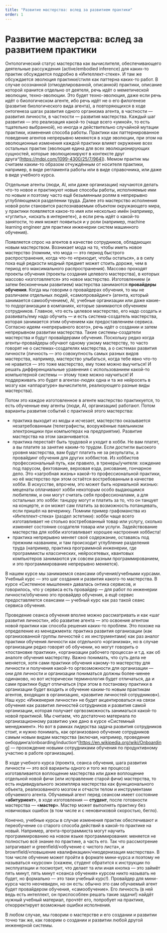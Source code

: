 ```yaml
---
title: "Развитие мастерства: вслед за развитием практики"
order: 1
---
```


# Развитие мастерства: вслед за развитием практики

Онтологический статус мастерства как вычислителя, обеспечивающего деятельные рассуждения (active/embodied inference) для каких-то практик обсуждается подробно в «Интеллект-стеке». И там же обсуждается эволюция практики/стиля как паттерна каких-то работ. В случае осознанной (отмоделированной, описанной) практики, описание которой хранится отдельно от деятеля, речь идёт о меметической эволюции, техно-эволюции. Это будет техно-эволюция, даже если речь идёт о биологическом агенте, ибо речь идёт не о его филогенезе (развитие биологического вида агента), а повторяющихся в ходе онтогенеза шагах развития одного организма агента, в частности — развития личности, в частности — развития мастерства. Каждый шаг развития — это реализация какой-то (чаще всего «умной», то есть тщательно выбранной), но иногда и действительно случайной мутации практики, изменения способа работы. Практики как паттернированное поведение агентов непрерывно меняются в ходе эволюции, при этом на эволюционные изменения каждой практики влияет окружение всех остальных практик (эволюция едина для всех эволюционирующих сущностей, которые эволюционируют в контексте друг друга^[<https://mdpi.com/1099-4300/25/7/964>]). Мемом практик мы считаем каким-то образом отчуждённым от носителя практики, например, в виде регламента работы или в виде справочника, или даже в виде учебного курса.

Отдельные агенты (люди, AI, или даже организации) научаются делать что-то новое и практикуют новые способы работы, исполняемые ими по новым и поэтому часто ещё безымянным ролям в непрерывно углубляющемся разделении труда. Далее это мастерство исполнения новой роли становится распознаваемым объектом окружающего мира, у практики появляется какое-то имя или несколько имён (например, «гуглить», «искать в интернете»), а если речь идёт о какой-то занятости, то имя может появиться и у роли (например, machine learning engineer для практики инженерии систем машинного обучения).

Появляется спрос на агентов в качестве сотрудников, обладающих новым мастерством. Возникает мода на то, чтобы иметь новое мастерство (помним, что мода — это период быстрого распространения, когда что-то «приходит, чтобы остаться», а в силу пока ещё редкости модный предмет может стоить дороже, чем в период его максимального распространения). Массово проходят проекты обучения (проекты создания целевого мастерства), в которых массово «изготовляется» это новое мастерство. Изготовлением (и затем бесконечным развитием) мастерства занимаются **провайдеры обучения**. Когда мы говорим о провайдерах обучения, то мы не различаем отдельных людей, «самопровайдинг» (агента, который занимается самообучением), AI, учебные организации или даже какие-то подорганизации в компаниях, которые занимаются обучением сотрудников. Главное, что есть целевое мастерство, его надо создать и развивать/ему надо обучить — и есть система-создатель мастерства, которая занимается этим обучением как предоставлением сервиса. Согласно идеям «непрерывного всего», речь идёт о создании и затем непрерывном развитии мастерства. Такие системы-создатели мастерства и будут провайдерами обучения. Поскольку редко когда агенты-провайдеры обучают одному узкому мастерству, то часто говорят не о системах-создателях мастерства, а о системах развития личности (личность — это совокупность самых разных видов мастерства, например, мастерство улыбаться, когда тебе явно что-то не нравится — это тоже мастерство, ему тоже можно выучиться! И решать дифференциальные уравнения с использованием какой-то компьютерной системы — этому тоже можно научиться! И поддерживать это будет в агентах-людях одна и та же нейросеть в мозгу как «аппаратуре» вычислителя, реализующего разные виды мастерства).

Потом это каждое изготовленное в агенте мастерство практикуется, то есть обученные ему агенты (люди, AI, организации) работают. Потом варианты развития событий с практикой этого мастерства:

* практика выходит из моды и исчезает, мастерство оказывается незатребованным (телеграфисты, вооружённые паяльником электронщики при компьютерах на предприятии). Развитие мастерства на этом заканчивается.
* практика перестаёт быть трудовой и уходит в хобби. Не вам платят, а вы платите за занятие каким-то трудом. Если достигли высокого уровня мастерства, вам будут платить не за результаты, а провайдинг обучения для других хоббистов. Из хоббистов профессиональный путь, как правило, в тренеры/учителя: хождение под парусом, фехтование, верховая езда, рисование, гончарное дело. Это «загробная жизнь» какой-то профессиональной практики, но её мастерство при этом остаётся востребованным в качестве хобби. В искусстве, впрочем, это может быть нормальной жизнью: меценаты оплачивают хобби некоторым особо выдающимся любителям, и они могут считать себя профессионалами, а для остальных это хобби: танцору могут и платить за то, что он танцует на концерте, и он может сам платить за возможность потанцевать, если пришёл на вечеринку. Помним пример графоманства из «Интеллект-стека» (раздел эстетики): хобби чаще всего изготавливает не столько востребованный товар или услугу, сколько изменяет состояние создателя товара или услуги. Задействование мастерства для хобби изготавливает хорошее настроения хоббиста!
* практика непрерывно меняет своё содержание, оставаясь под прежним названием, и там происходит углубление разделения труда (например, практика программной инженерии, где программисты классических, нейросетевых, квантовых компьютеров занимаются уж совсем разным программированием, и это программирование непрерывно меняется).

В нашем курсе мы занимаемся сеансами обучения/учебными курсами. Учебный курс — это шаг создания и развития какого-то мастерства. В курсе «Системное мышление» давалась онтика сервисов, и говорилось, что у сервиса есть провайдер — для работ по инженерии личности/обучению это провайдер обучения, а ещё сервис предоставляется сеансами — учебный курс как раз такой сеанс сервиса обучения.

Проведение сеанса обучения вполне можно рассматривать и как «шаг развития личности», ибо развитие агента — это освоение агентом новой практики как способа решения каких-то проблем. Это похоже на определение из менеджмента: практика развития организации (как организованной группы личностей с их инструментами) как раз аналог практики обучения личности как отдельного «организма», но в случае организации редко говорят об обучении, но могут говорить о «постановке практики», «организации рабочего процесса» и т.д. как об аналоге обучения мастерству. Важно понимать, что суть дела не меняется, хотя сами практики обучения какому-то мастерству для личности и получения какой-то оргвозможности для организации — они для личности и организации пониматься должны более-менее одинаково, но вот исторически терминология будет отличаться, да и сами практики будут отличаться (при этом в постановку практики в организации будет входить и обучение каким-то новым практикам агентов, входящих в организацию, «развитие личностей сотрудников»). Наш курс «Инженерия личности» не будет акцентироваться на связи обучения как развития личностей сотрудников и развития самой организации, которая получает оргвозможность заниматься какой-то новой практикой. Мы считаем, что достаточно материала по организационному развитию уже дано в курсе «Системный менеджмент». Но вот в рамках лидерства задача развития сотрудников стоит, и нужно понимать, как организовано обучение сотрудников самым новым видам мастерства (включая, например, проведение онбординга/onboarding/induction^[<https://en.wikipedia.org/wiki/Onboarding>] — прохождение новыми сотрудниками обучения по продуктивному участию в работе организации).

В ходе учебного курса (проекта, сеанса обучения, шага развития личности — это всё варианты одного и того же процесса) изготавливается воплощение мастерства или даже воплощение отдельной новой фичи (или исправление старой фичи) мастерства, то есть индивидуального экземпляра мастерства как функционального объекта, реализованного мозгом и отчасти телом и инструментами обучаемого агента. Обучаемый агент перед сеансом имеет состояние «**абитуриент**», в ходе изготовления — **студент**, после готовности мастерства — «**мастер**». Мастер может выполнять практику без новичковых ошибок (в том числе и с неновичковой скоростью, бегло).

Конечно, учебные курсы в случае изменения практик обеспечивают и переобучение со старого способа действий в какой-то практике на новый. Например, агента-программиста могут научить программированию на новом языке программирования: меняется не полностью всё знание по практике, а часть его. Так что рассмотрение затрагивает и greenfield/«обучение с чистого листа», и brownfield/«повышение квалификации»/«модернизация мастерства». В том числе обучение может пройти в формате мини-курса и поэтому не называться «курсом» (скажем, студент обратится к инструкции по эксплуатации и посмотрит, что делает та или иная кнопка — это займёт пять минут, пять минут «сеанса обучения» курсом никто называть не будет, но формально — это таки учебный курс!). Провайдер для мини-курса часто неочевиден, но он есть: обычно это сам обучаемый агент будет провайдером обучения, «самообучение». Его личность (в ней ведь есть интеллект, он приспособлен решать такие задачи!) найдёт нужный учебный материал, прочтёт его, попробует на практике, откорректирует возможные ошибки исполнения.

В любом случае, мы говорим о мастерстве и его создании и развитии точно так же, как говорим о создании и развитии любой другой инженерной системы.